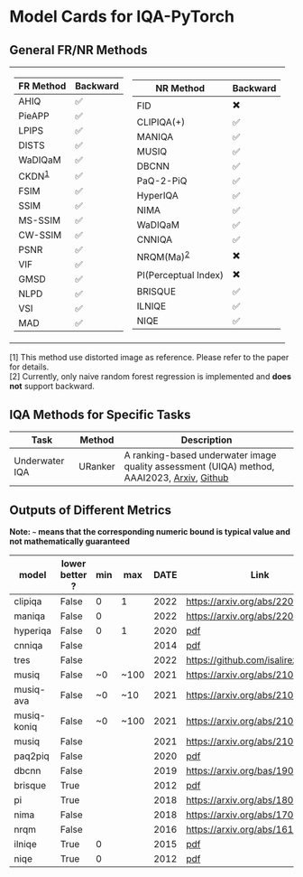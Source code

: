 # Model Cards for IQA-PyTorch

## General FR/NR Methods

<table>
<tr><td>

| FR Method                | Backward           |
| ------------------------ | ------------------ |
| AHIQ                     | :white_check_mark: |
| PieAPP                   | :white_check_mark: |
| LPIPS                    | :white_check_mark: |
| DISTS                    | :white_check_mark: |
| WaDIQaM                  | :white_check_mark: |
| CKDN<sup>[1](#fn1)</sup> | :white_check_mark: |
| FSIM                     | :white_check_mark: |
| SSIM                     | :white_check_mark: |
| MS-SSIM                  | :white_check_mark: |
| CW-SSIM                  | :white_check_mark: |
| PSNR                     | :white_check_mark: |
| VIF                      | :white_check_mark: |
| GMSD                     | :white_check_mark: |
| NLPD                     | :white_check_mark: |
| VSI                      | :white_check_mark: |
| MAD                      | :white_check_mark: |

</td><td>

| NR Method                    | Backward                 |
| ---------------------------- | ------------------------ |
| FID                          | :heavy_multiplication_x: |
| CLIPIQA(+)                   | :white_check_mark:       |
| MANIQA                       | :white_check_mark:       |
| MUSIQ                        | :white_check_mark:       |
| DBCNN                        | :white_check_mark:       |
| PaQ-2-PiQ                    | :white_check_mark:       |
| HyperIQA                     | :white_check_mark:       |
| NIMA                         | :white_check_mark:       |
| WaDIQaM                      | :white_check_mark:       |
| CNNIQA                       | :white_check_mark:       |
| NRQM(Ma)<sup>[2](#fn2)</sup> | :heavy_multiplication_x: |
| PI(Perceptual Index)         | :heavy_multiplication_x: |
| BRISQUE                      | :white_check_mark:       |
| ILNIQE                       | :white_check_mark:       |
| NIQE                         | :white_check_mark:       |
</tr>
</table>

<a name="fn1">[1]</a> This method use distorted image as reference. Please refer to the paper for details.<br>
<a name="fn2">[2]</a> Currently, only naive random forest regression is implemented and **does not** support backward.

## IQA Methods for Specific Tasks

| Task           | Method  | Description                                                                                                                                                                 |
| -------------- | ------- | --------------------------------------------------------------------------------------------------------------------------------------------------------------------------- |
| Underwater IQA | URanker | A ranking-based underwater image quality assessment (UIQA) method, AAAI2023, [Arxiv](https://arxiv.org/abs/2208.06857), [Github](https://github.com/RQ-Wu/UnderwaterRanker) |

## Outputs of Different Metrics 
**Note: `~` means that the corresponding numeric bound is typical value and not mathematically guaranteed**

| model    | lower better ? | min | max     | DATE | Link                                                                                                                                                      |
| -------- | -------------- | --- | ------- | ---- | --------------------------------------------------------------------------------------------------------------------------------------------------------- |
| clipiqa  | False          | 0   | 1       | 2022 | https://arxiv.org/abs/2207.12396                                                                                                                          |
| maniqa   | False          | 0   |        | 2022 | https://arxiv.org/abs/2204.08958                                                                                                                          |
| hyperiqa | False          | 0   | 1       | 2020 | [pdf](https://openaccess.thecvf.com/content_CVPR_2020/papers/Su_Blindly_Assess_Image_Quality_in_the_Wild_Guided_by_a_CVPR_2020_paper.pdf)                 |
| cnniqa   | False          |   |       | 2014 | [pdf](https://openaccess.thecvf.com/content_cvpr_2014/papers/Kang_Convolutional_Neural_Networks_2014_CVPR_paper.pdf)                                      |
| tres     | False          |    | | 2022 | https://github.com/isalirezag/TReS                                                                                                                        |
| musiq    | False          |  ~0 | ~100 | 2021 | https://arxiv.org/abs/2108.05997                                                                                                                          |
| musiq-ava    | False          |  ~0  | ~10 | 2021 | https://arxiv.org/abs/2108.05997                                                                                                                          |
| musiq-koniq    | False          | ~0 | ~100 | 2021 | https://arxiv.org/abs/2108.05997                                                                                                                          |
| musiq    | False          |    | | 2021 | https://arxiv.org/abs/2108.05997                                                                                                                          |
| paq2piq  | False          |    | | 2020 | [pdf](https://openaccess.thecvf.com/content_CVPR_2020/papers/Ying_From_Patches_to_Pictures_PaQ-2-PiQ_Mapping_the_Perceptual_Space_of_CVPR_2020_paper.pdf) |
| dbcnn    | False          |    | | 2019 | https://arxiv.org/bas/1907.02665                                                                                                                          |
| brisque  | True           |    | | 2012 | [pdf](https://live.ece.utexas.edu/publications/2012/TIP%20BRISQUE.pdf)                                                                                    |
| pi       | True           |    | | 2018 | https://arxiv.org/abs/1809.07517                                                                                                                          |
| nima     | False          |   | | 2018 | https://arxiv.org/abs/1709.05424                                                                                                                          |
| nrqm     | False          |   | | 2016 | https://arxiv.org/abs/1612.05890                                                                                                                          |
| ilniqe   | True           | 0   | | 2015 | [pdf](http://www4.comp.polyu.edu.hk/~cslzhang/paper/IL-NIQE.pdf)                                                                                          |
| niqe     | True           | 0   | | 2012 | [pdf](https://live.ece.utexas.edu/publications/2013/mittal2013.pdf)                                                                                       |